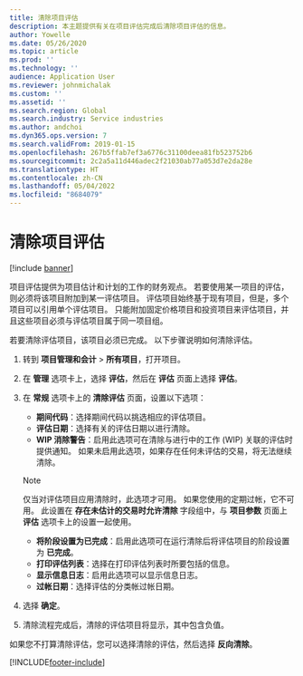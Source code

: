 ```yaml
---
title: 清除项目评估
description: 本主题提供有关在项目评估完成后清除项目评估的信息。
author: Yowelle
ms.date: 05/26/2020
ms.topic: article
ms.prod: ''
ms.technology: ''
audience: Application User
ms.reviewer: johnmichalak
ms.custom: ''
ms.assetid: ''
ms.search.region: Global
ms.search.industry: Service industries
ms.author: andchoi
ms.dyn365.ops.version: 7
ms.search.validFrom: 2019-01-15
ms.openlocfilehash: 267b5ffab7ef3a6776c31100deea81fb523752b6
ms.sourcegitcommit: 2c2a5a11d446adec2f21030ab77a053d7e2da28e
ms.translationtype: HT
ms.contentlocale: zh-CN
ms.lasthandoff: 05/04/2022
ms.locfileid: "8684079"
---
```

# <a name="eliminate-a-project-estimate"></a>清除项目评估

[!include [banner](../includes/banner.md)]

项目评估提供为项目估计和计划的工作的财务观点。 若要使用某一项目的评估，则必须将该项目附加到某一评估项目。 评估项目始终基于现有项目，但是，多个项目可以引用单个评估项目。 只能附加固定价格项目和投资项目来评估项目，并且这些项目必须与评估项目属于同一项目组。

若要清除评估项目，该项目必须已完成。 以下步骤说明如何清除评估。

1. 转到 **项目管理和会计** > **所有项目**，打开项目。 
2. 在 **管理** 选项卡上，选择 **评估**，然后在 **评估** 页面上选择 **评估**。
3. 在 **常规** 选项卡上的 **清除评估** 页面，设置以下选项：

   - **期间代码**：选择期间代码以挑选相应的评估项目。 
   - **评估日期**：选择有关的评估日期以进行清除。
   - **WIP 消除警告**：启用此选项可在清除与进行中的工作 (WIP) 关联的评估时提供通知。 如果未启用此选项，如果存在任何未评估的交易，将无法继续清除。 
   > [!NOTE]
   > 仅当对评估项目应用清除时，此选项才可用。 如果您使用的定期过帐，它不可用。 此设置在 **存在未估计的交易时允许清除** 字段组中，与 **项目参数** 页面上 **评估** 选项卡上的设置一起使用。
   - **将阶段设置为已完成**：启用此选项可在运行清除后将评估项目的阶段设置为 **已完成**。
   - **打印评估列表**：选择在打印评估列表时所要包括的信息。
   - **显示信息日志**：启用此选项可以显示信息日志。
   - **过帐日期**：选择评估的分类帐过帐日期。

4.  选择 **确定**。
5. 清除流程完成后，清除的评估项目将显示，其中包含负值。 

如果您不打算清除评估，您可以选择清除的评估，然后选择 **反向清除**。   


[!INCLUDE[footer-include](../includes/footer-banner.md)]